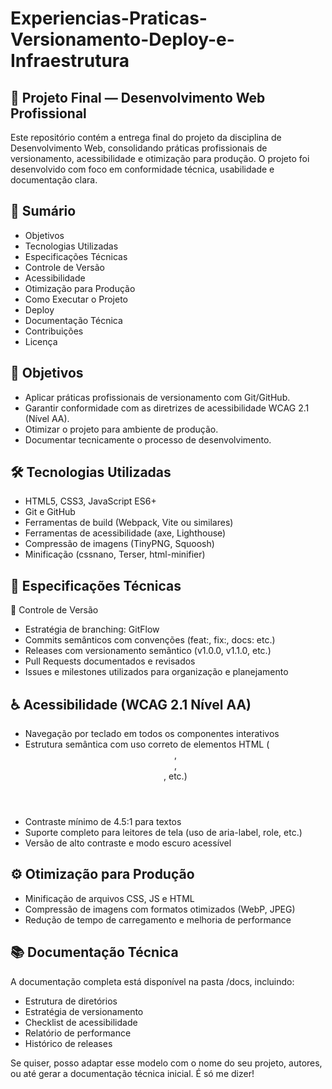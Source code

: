 # Experiencias-Praticas-Versionamento-Deploy-e-Infraestrutura

## 🚀 Projeto Final — Desenvolvimento Web Profissional
Este repositório contém a entrega final do projeto da disciplina de Desenvolvimento Web, consolidando práticas profissionais de versionamento, acessibilidade e otimização para produção. O projeto foi desenvolvido com foco em conformidade técnica, usabilidade e documentação clara.

## 📌 Sumário
- Objetivos
- Tecnologias Utilizadas
- Especificações Técnicas
- Controle de Versão
- Acessibilidade
- Otimização para Produção
- Como Executar o Projeto
- Deploy
- Documentação Técnica
- Contribuições
- Licença

## 🎯 Objetivos
- Aplicar práticas profissionais de versionamento com Git/GitHub.
- Garantir conformidade com as diretrizes de acessibilidade WCAG 2.1 (Nível AA).
- Otimizar o projeto para ambiente de produção.
- Documentar tecnicamente o processo de desenvolvimento.

## 🛠️ Tecnologias Utilizadas
- HTML5, CSS3, JavaScript ES6+
- Git e GitHub
- Ferramentas de build (Webpack, Vite ou similares)
- Ferramentas de acessibilidade (axe, Lighthouse)
- Compressão de imagens (TinyPNG, Squoosh)
- Minificação (cssnano, Terser, html-minifier)

## 📐 Especificações Técnicas
🔀 Controle de Versão
- Estratégia de branching: GitFlow
- Commits semânticos com convenções (feat:, fix:, docs: etc.)
- Releases com versionamento semântico (v1.0.0, v1.1.0, etc.)
- Pull Requests documentados e revisados
- Issues e milestones utilizados para organização e planejamento

## ♿ Acessibilidade (WCAG 2.1 Nível AA)
- Navegação por teclado em todos os componentes interativos
- Estrutura semântica com uso correto de elementos HTML (<header>, <nav>, <main>, etc.)
- Contraste mínimo de 4.5:1 para textos
- Suporte completo para leitores de tela (uso de aria-label, role, etc.)
- Versão de alto contraste e modo escuro acessível

## ⚙️ Otimização para Produção
- Minificação de arquivos CSS, JS e HTML
- Compressão de imagens com formatos otimizados (WebP, JPEG)
- Redução de tempo de carregamento e melhoria de performance

## 📚 Documentação Técnica
A documentação completa está disponível na pasta /docs, incluindo:
- Estrutura de diretórios
- Estratégia de versionamento
- Checklist de acessibilidade
- Relatório de performance
- Histórico de releases


Se quiser, posso adaptar esse modelo com o nome do seu projeto, autores, ou até gerar a documentação técnica inicial. É só me dizer!

